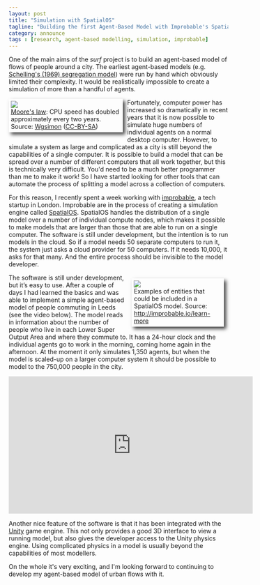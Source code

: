```yaml
---
layout: post
title: "Simulation with SpatialOS"
tagline: "Building the first Agent-Based Model with Improbable's SpatialOS"
category: announce
tags : [research, agent-based modelling, simulation, improbable]
---
```


One of the main aims of the _surf_ project is to build an agent-based model of flows of people around a city. The earliest agent-based models (e.g. [Schelling's (1969) segregation model](http://www.jstor.org/stable/1823701#.Vmla3wxCeGM)) were run by hand which obviously limited their complexity. It would be realistically impossible to create a simulation of more than a handful of agents. 

<figure style="float:left; height:auto%; width:50%;padding:5px; margin: 0px 10px 10px 0px; -webkit-box-shadow: 5px 5px 8px 0px rgba(0,0,0,0.75);
-moz-box-shadow: 5px 5px 8px 0px rgba(0,0,0,0.75);
box-shadow: 5px 5px 8px 0px rgba(0,0,0,0.75);" >
<a href="https://en.wikipedia.org/wiki/Moore's_law"><img src="https://upload.wikimedia.org/wikipedia/commons/0/00/Transistor_Count_and_Moore's_Law_-_2011.svg"></a>
<figcaption>
<a href="https://en.wikipedia.org/wiki/Moore's_law">Moore's law</a>: CPU speed has doubled approximately every two years. Source: <a href="https://commons.wikimedia.org/wiki/User:Wgsimon">Wgsimon</a> (<a href="http://creativecommons.org/licenses/by-sa/3.0/">CC-BY-SA</a>)
</figcaption>
</figure>

Fortunately, computer power has increased so dramatically in recent years that it is now possible to simulate huge numbers of individual agents on a normal desktop computer. However, to simulate a system as large and complicated as a city is still beyond the capabilities of a single computer. It is possible to build a model that can be spread over a number of different computers that all work together, but this is technically very difficult. You'd need to be a much better programmer than me to make it work! So I have started looking for other tools that can automate the process of splitting a model across a collection of computers. 

For this reason, I recently spent a week working with [improbable](http://improbable.io/), a tech startup in London. Improbable are in the process of creating a simulation engine called [SpatialOS](http://improbable.io/learn-more). SpatialOS handles the distribution of a single model over a number of individual compute nodes, which makes it possible to make models that are larger than those that are able to run on a single computer. The software is still under development, but the intention is to run models in the cloud. So if a model needs 50 separate computers to run it, the system just asks a cloud provider for 50 computers. If it needs 10,000, it asks for that many. And the entire process should be invisible to the model developer.

<figure style="float:right; height:auto%; width:40%;padding:5px; margin: 10px 10px 10px 10px; -webkit-box-shadow: 5px 5px 8px 0px rgba(0,0,0,0.75);
-moz-box-shadow: 5px 5px 8px 0px rgba(0,0,0,0.75);
box-shadow: 5px 5px 8px 0px rgba(0,0,0,0.75);" >
<a href="http://improbable.io/learn-more"><img src="http://improbable.io/wp-content/uploads/2015/11/1.png"></a>
<figcaption>
Examples of entities that could be included in a SpatialOS model. Source: <a href="http://improbable.io/learn-more">http://improbable.io/learn-more</a>
</figcaption>
</figure>

The software is still under development, but it’s easy to use. After a couple of days I had learned the basics and was able to implement a simple agent-based model of people commuting in Leeds (see the video below). The model reads in information about the number of people who live in each Lower Super Output Area and where they commute to. It has a 24-hour clock and the individual agents go to work in the morning, coming home again in the afternoon. At the moment it only simulates 1,350 agents, but when the model is scaled-up on a larger computer system it should be possible to model to the 750,000 people in the city.

<iframe width="560" height="315" src="https://www.youtube.com/embed/f2TqsVr7IzU" frameborder="0" allowfullscreen></iframe>

Another nice feature of the software is that it has been integrated with the [Unity](https://unity3d.com/) game engine. This not only provides a good 3D interface to view a running model, but also gives the developer access to the Unity physics engine. Using complicated physics in a model is usually beyond the capabilities of most modellers.

On the whole it's very exciting, and I'm looking forward to continuing to develop my agent-based model of urban flows with it.